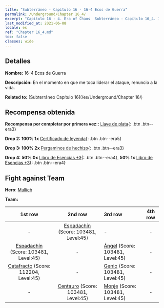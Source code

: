 ```yaml
---
title: "Subterráneo - Capítulo 16 - 16-4 Ecos de Guerra"
permalink: /Underground/Chapter 16_4/
excerpt: "Capítulo 16 - 4. Era of Chaos  Subterráneo - Capítulo 16_4. 16-4 Ecos de Guerra"
last_modified_at: 2021-06-08
locale: es
ref: "Chapter 16_4.md"
toc: false
classes: wide
---
```


## Detalles

 **Nombre:** 16-4 Ecos de Guerra

 **Descripción:** En el momento en que me toca liderar el ataque, renuncio a la vida.

 **Related to:** [Subterráneo Capítulo 16](/es/Underground/Chapter 16/)

## Recompensa obtenida

 **Recompensa por completar por primera vez::** [Llave de plata](/ItemsES/con_693/){: .btn .btn--era3}

 **Drop 2:** **100% 1x** [Certificado de leyenda](/ItemsES/mat_67/){: .btn .btn--era5}

 **Drop 3:** **100% 2x** [Pergaminos de hechizo](/ItemsES/con_694/){: .btn .btn--era3}

 **Drop 4:** **50% 0x** [Libro de Esencias +3](/ItemsES/mat_60/){: .btn .btn--era4}, **50% 1x** [Libro de Esencias +3](/ItemsES/mat_60/){: .btn .btn--era4}


## Fight against Team
 **Hero:** [Mullich](/es/heroes/Mullich/)

 **Team:**


  | 1st row | 2nd row | 3rd row | 4th row |
  |:----:|:----:|:----|:----:|
  | - | [Espadachín](/es/units/Swordsman/) (Score: 103481, Level:45)  | - | - |
  | [Espadachín](/es/units/Swordsman/) (Score: 103481, Level:45)  | - | [Ángel](/es/units/Angel/) (Score: 103481, Level:45)  | - |
  | [Catafracto](/es/units/Cavalier/) (Score: 112204, Level:45)  | - | [Genio](/es/units/Genie/) (Score: 103481, Level:45)  | - |
  | - | [Centauro](/es/units/Centaur/) (Score: 103481, Level:45)  | [Monje](/es/units/Monk/) (Score: 103481, Level:45)  | - |



